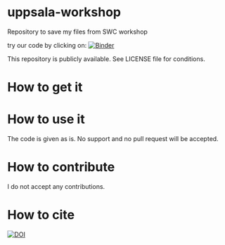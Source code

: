 # uppsala-workshop
Repository to save my files from SWC workshop

try our code by clicking on:
[![Binder](https://mybinder.org/badge.svg)](https://mybinder.org/v2/gh/SerenaDonadi/software-carpentry-workshop-2018/tree/master/master)

This repository is publicly available. See LICENSE file for conditions.

# How to get it

# How to use it

The code is given as is. No support and no pull request will be accepted.

# How to contribute

I do not accept any contributions.

# How to cite
[![DOI](https://zenodo.org/badge/152712782.svg)](https://zenodo.org/badge/latestdoi/152712782)

